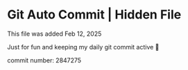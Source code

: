 # Git Auto Commit | Hidden File

This file was added Feb 12, 2025

Just for fun and keeping my daily git commit active 🤪

commit number: 2847275
